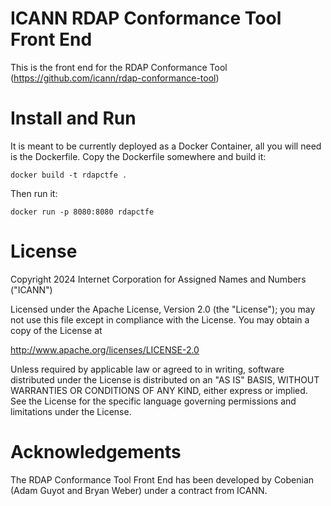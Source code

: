 ICANN RDAP Conformance Tool Front End
======================================

This is the front end for the RDAP Conformance Tool (https://github.com/icann/rdap-conformance-tool)

# Install and Run
It is meant to be currently deployed as a Docker Container, all you will need is the Dockerfile.
Copy the Dockerfile somewhere and build it:

  `docker build -t rdapctfe .`

Then run it:

  `docker run -p 8080:8080 rdapctfe`


# License

 Copyright 2024 Internet Corporation for Assigned Names and Numbers ("ICANN")

 Licensed under the Apache License, Version 2.0 (the "License");
 you may not use this file except in compliance with the License.
 You may obtain a copy of the License at
 
 http://www.apache.org/licenses/LICENSE-2.0
 
 Unless required by applicable law or agreed to in writing, software
 distributed under the License is distributed on an "AS IS" BASIS,
 WITHOUT WARRANTIES OR CONDITIONS OF ANY KIND, either express or implied.
 See the License for the specific language governing permissions and
 limitations under the License.
 

# Acknowledgements

The RDAP Conformance Tool Front End has been developed by Cobenian
(Adam Guyot and Bryan Weber) under a contract from ICANN.